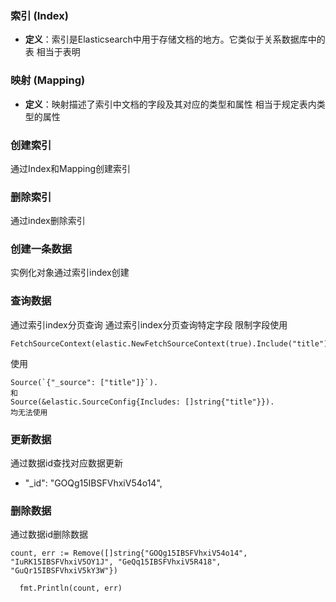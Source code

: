### 索引 (Index)

- **定义**：索引是Elasticsearch中用于存储文档的地方。它类似于关系数据库中的表
相当于表明
### 映射 (Mapping)

- **定义**：映射描述了索引中文档的字段及其对应的类型和属性
相当于规定表内类型的属性

### 创建索引

通过Index和Mapping创建索引

### 删除索引

通过index删除索引

### 创建一条数据

实例化对象通过索引index创建

### 查询数据

通过索引index分页查询
通过索引index分页查询特定字段
限制字段使用
```
FetchSourceContext(elastic.NewFetchSourceContext(true).Include("title")).
```
使用
```
Source(`{"_source": ["title"]}`).
和 
Source(&elastic.SourceConfig{Includes: []string{"title"}}). 
均无法使用
```

### 更新数据

通过数据id查找对应数据更新
- "_id": "GOQg15IBSFVhxiV54o14",
### 删除数据

通过数据id删除数据
```
count, err := Remove([]string{"GOQg15IBSFVhxiV54o14", "IuRK15IBSFVhxiV5OY1J", "GeQq15IBSFVhxiV5R418", "GuQr15IBSFVhxiV5kY3W"})

  fmt.Println(count, err)
```

